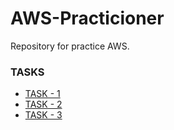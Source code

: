 # AWS-Practicioner

Repository for practice AWS.

### TASKS

- [TASK - 1](./tasks/TASK_01.md)
- [TASK - 2](./tasks/TASK_02.md)
- [TASK - 3](./tasks/TASK_03.md)
